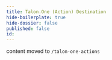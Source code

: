```yaml
---
title: Talon.One (Action) Destination
hide-boilerplate: true
hide-dossier: false
published: false
id:
---
```

content moved to `/talon-one-actions`